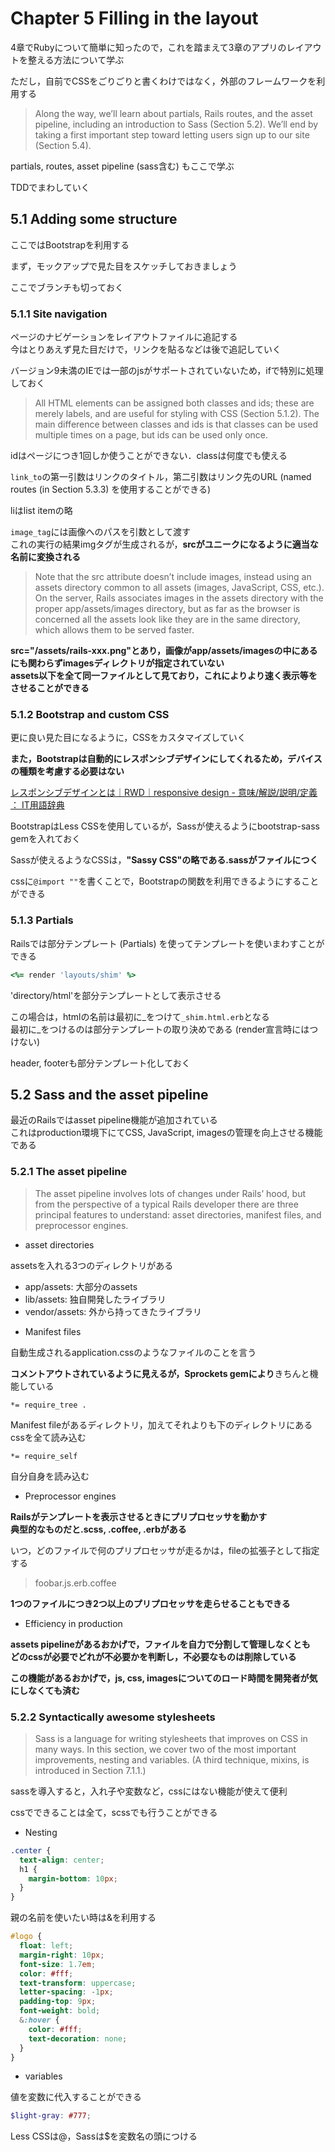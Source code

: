 # Chapter 5 Filling in the layout

4章でRubyについて簡単に知ったので，これを踏まえて3章のアプリのレイアウトを整える方法について学ぶ

ただし，自前でCSSをごりごりと書くわけではなく，外部のフレームワークを利用する

> Along the way, we’ll learn about partials, Rails routes, and the asset pipeline, including an introduction to Sass (Section 5.2). We’ll end by taking a first important step toward letting users sign up to our site (Section 5.4).

partials, routes, asset pipeline (sass含む) もここで学ぶ

TDDでまわしていく

## 5.1 Adding some structure

ここではBootstrapを利用する

まず，モックアップで見た目をスケッチしておきましょう

ここでブランチも切っておく

### 5.1.1 Site navigation

ページのナビゲーションをレイアウトファイルに追記する  
今はとりあえず見た目だけで，リンクを貼るなどは後で追記していく

バージョン9未満のIEでは一部のjsがサポートされていないため，ifで特別に処理しておく

> All HTML elements can be assigned both classes and ids; these are merely labels, and are useful for styling with CSS (Section 5.1.2). The main difference between classes and ids is that classes can be used multiple times on a page, but ids can be used only once. 

idはページにつき1回しか使うことができない．classは何度でも使える

``` link_to ```の第一引数はリンクのタイトル，第二引数はリンク先のURL (named routes (in Section 5.3.3) を使用することができる)

liはlist itemの略

``` image_tag ```には画像へのパスを引数として渡す  
これの実行の結果imgタグが生成されるが，**srcがユニークになるように適当な名前に変換される**

> Note that the src attribute doesn’t include images, instead using an assets directory common to all assets (images, JavaScript, CSS, etc.).  
> On the server, Rails associates images in the assets directory with the proper app/assets/images directory, but as far as the browser is concerned all the assets look like they are in the same directory, which allows them to be served faster.

**src="/assets/rails-xxx.png"とあり，画像がapp/assets/imagesの中にあるにも関わらずimagesディレクトリが指定されていない**  
**assets以下を全て同一ファイルとして見ており，これによりより速く表示等をさせることができる**

### 5.1.2 Bootstrap and custom CSS

更に良い見た目になるように，CSSをカスタマイズしていく

**また，Bootstrapは自動的にレスポンシブデザインにしてくれるため，デバイスの種類を考慮する必要はない**

[レスポンシブデザインとは｜RWD｜responsive design - 意味/解説/説明/定義 ： IT用語辞典](http://e-words.jp/w/%E3%83%AC%E3%82%B9%E3%83%9D%E3%83%B3%E3%82%B7%E3%83%96%E3%83%87%E3%82%B6%E3%82%A4%E3%83%B3.html)

BootstrapはLess CSSを使用しているが，Sassが使えるようにbootstrap-sass gemを入れておく

Sassが使えるようなCSSは，**"Sassy CSS"の略である.sassがファイルにつく**

cssに``` @import "" ```を書くことで，Bootstrapの関数を利用できるようにすることができる

### 5.1.3 Partials

Railsでは部分テンプレート (Partials) を使ってテンプレートを使いまわすことができる

``` ruby
<%= render 'layouts/shim' %>
```

'directory/html'を部分テンプレートとして表示させる

この場合は，htmlの名前は最初に_をつけて``` _shim.html.erb ```となる  
最初に_をつけるのは部分テンプレートの取り決めである (render宣言時にはつけない)

header, footerも部分テンプレート化しておく

## 5.2 Sass and the asset pipeline

最近のRailsではasset pipeline機能が追加されている  
これはproduction環境下にてCSS, JavaScript, imagesの管理を向上させる機能である

### 5.2.1 The asset pipeline

> The asset pipeline involves lots of changes under Rails’ hood, but from the perspective of a typical Rails developer there are three principal features to understand: asset directories, manifest files, and preprocessor engines.

* asset directories

assetsを入れる3つのディレクトリがある

- app/assets: 大部分のassets
- lib/assets: 独自開発したライブラリ
- vendor/assets: 外から持ってきたライブラリ

* Manifest files

自動生成されるapplication.cssのようなファイルのことを言う  

**コメントアウトされているように見えるが，Sprockets gemにより**きちんと機能している

```
*= require_tree .
```

Manifest fileがあるディレクトリ，加えてそれよりも下のディレクトリにあるcssを全て読み込む

```
*= require_self
```

自分自身を読み込む

* Preprocessor engines

**Railsがテンプレートを表示させるときにプリプロセッサを動かす**  
**典型的なものだと.scss, .coffee, .erbがある**  

いつ，どのファイルで何のプリプロセッサが走るかは，fileの拡張子として指定する

> foobar.js.erb.coffee

**1つのファイルにつき2つ以上のプリプロセッサを走らせることもできる**

* Efficiency in production

**assets pipelineがあるおかげで，ファイルを自力で分割して管理しなくとも**  
**どのcssが必要でどれが不必要かを判断し，不必要なものは削除している**

**この機能があるおかげで，js, css, imagesについてのロード時間を開発者が気にしなくても済む**

### 5.2.2 Syntactically awesome stylesheets

> Sass is a language for writing stylesheets that improves on CSS in many ways. In this section, we cover two of the most important improvements, nesting and variables. (A third technique, mixins, is introduced in Section 7.1.1.)

sassを導入すると，入れ子や変数など，cssにはない機能が使えて便利

cssでできることは全て，scssでも行うことができる

* Nesting

``` scss
.center {
  text-align: center;
  h1 {
    margin-bottom: 10px;
  }
}
```

親の名前を使いたい時は&を利用する

``` scss
#logo {
  float: left;
  margin-right: 10px;
  font-size: 1.7em;
  color: #fff;
  text-transform: uppercase;
  letter-spacing: -1px;
  padding-top: 9px;
  font-weight: bold;
  &:hover {
    color: #fff;
    text-decoration: none;
  }
}
```

* variables

値を変数に代入することができる

``` scss
$light-gray: #777;
```

Less CSSは@，Sassは$を変数名の頭につける
